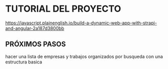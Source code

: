 # TUTORIAL DEL PROYECTO

https://javascript.plainenglish.io/build-a-dynamic-web-app-with-strapi-and-angular-2a187d3800bb


## PRÓXIMOS PASOS

hacer una lista de empresas y trabajos organizados por busqueda con una estructura basica